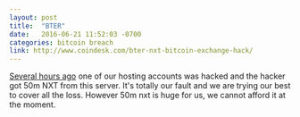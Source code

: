 ```yaml
---
layout: post
title:  "BTER"
date:   2016-06-21 11:52:03 -0700
categories: bitcoin breach
link: http://www.coindesk.com/bter-nxt-bitcoin-exchange-hack/
---
```

[Several hours ago][1] one of our hosting accounts was hacked and the hacker got 50m NXT from this server.
It's totally our fault and we are trying our best to cover all the loss. However 50m nxt is huge for us, we cannot afford it at the moment.

[1]: https://nxtforum.org/news-and-announcements/forgers-have-been-faced-with-a-choice/

